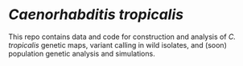 # *Caenorhabditis tropicalis*

This repo contains data and code for construction and analysis of *C. tropicalis* genetic maps, variant calling in wild isolates, and (soon) population genetic analysis and simulations.


